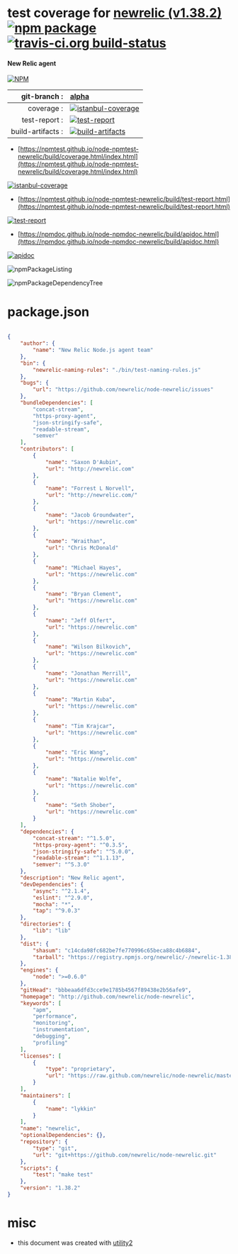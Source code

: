 # test coverage for  [newrelic (v1.38.2)](http://github.com/newrelic/node-newrelic)  [![npm package](https://img.shields.io/npm/v/npmtest-newrelic.svg?style=flat-square)](https://www.npmjs.org/package/npmtest-newrelic) [![travis-ci.org build-status](https://api.travis-ci.org/npmtest/node-npmtest-newrelic.svg)](https://travis-ci.org/npmtest/node-npmtest-newrelic)
#### New Relic agent

[![NPM](https://nodei.co/npm/newrelic.png?downloads=true&downloadRank=true&stars=true)](https://www.npmjs.com/package/newrelic)

| git-branch : | [alpha](https://github.com/npmtest/node-npmtest-newrelic/tree/alpha)|
|--:|:--|
| coverage : | [![istanbul-coverage](https://npmtest.github.io/node-npmtest-newrelic/build/coverage.badge.svg)](https://npmtest.github.io/node-npmtest-newrelic/build/coverage.html/index.html)|
| test-report : | [![test-report](https://npmtest.github.io/node-npmtest-newrelic/build/test-report.badge.svg)](https://npmtest.github.io/node-npmtest-newrelic/build/test-report.html)|
| build-artifacts : | [![build-artifacts](https://npmtest.github.io/node-npmtest-newrelic/glyphicons_144_folder_open.png)](https://github.com/npmtest/node-npmtest-newrelic/tree/gh-pages/build)|

- [https://npmtest.github.io/node-npmtest-newrelic/build/coverage.html/index.html](https://npmtest.github.io/node-npmtest-newrelic/build/coverage.html/index.html)

[![istanbul-coverage](https://npmtest.github.io/node-npmtest-newrelic/build/screenCapture.buildCi.browser.%252Ftmp%252Fbuild%252Fcoverage.lib.html.png)](https://npmtest.github.io/node-npmtest-newrelic/build/coverage.html/index.html)

- [https://npmtest.github.io/node-npmtest-newrelic/build/test-report.html](https://npmtest.github.io/node-npmtest-newrelic/build/test-report.html)

[![test-report](https://npmtest.github.io/node-npmtest-newrelic/build/screenCapture.buildCi.browser.%252Ftmp%252Fbuild%252Ftest-report.html.png)](https://npmtest.github.io/node-npmtest-newrelic/build/test-report.html)

- [https://npmdoc.github.io/node-npmdoc-newrelic/build/apidoc.html](https://npmdoc.github.io/node-npmdoc-newrelic/build/apidoc.html)

[![apidoc](https://npmdoc.github.io/node-npmdoc-newrelic/build/screenCapture.buildCi.browser.%252Ftmp%252Fbuild%252Fapidoc.html.png)](https://npmdoc.github.io/node-npmdoc-newrelic/build/apidoc.html)

![npmPackageListing](https://npmtest.github.io/node-npmtest-newrelic/build/screenCapture.npmPackageListing.svg)

![npmPackageDependencyTree](https://npmtest.github.io/node-npmtest-newrelic/build/screenCapture.npmPackageDependencyTree.svg)



# package.json

```json

{
    "author": {
        "name": "New Relic Node.js agent team"
    },
    "bin": {
        "newrelic-naming-rules": "./bin/test-naming-rules.js"
    },
    "bugs": {
        "url": "https://github.com/newrelic/node-newrelic/issues"
    },
    "bundleDependencies": [
        "concat-stream",
        "https-proxy-agent",
        "json-stringify-safe",
        "readable-stream",
        "semver"
    ],
    "contributors": [
        {
            "name": "Saxon D'Aubin",
            "url": "http://newrelic.com"
        },
        {
            "name": "Forrest L Norvell",
            "url": "http://newrelic.com/"
        },
        {
            "name": "Jacob Groundwater",
            "url": "https://newrelic.com"
        },
        {
            "name": "Wraithan",
            "url": "Chris McDonald"
        },
        {
            "name": "Michael Hayes",
            "url": "https://newrelic.com"
        },
        {
            "name": "Bryan Clement",
            "url": "https://newrelic.com"
        },
        {
            "name": "Jeff Olfert",
            "url": "https://newrelic.com"
        },
        {
            "name": "Wilson Bilkovich",
            "url": "https://newrelic.com"
        },
        {
            "name": "Jonathan Merrill",
            "url": "https://newrelic.com"
        },
        {
            "name": "Martin Kuba",
            "url": "https://newrelic.com"
        },
        {
            "name": "Tim Krajcar",
            "url": "https://newrelic.com"
        },
        {
            "name": "Eric Wang",
            "url": "https://newrelic.com"
        },
        {
            "name": "Natalie Wolfe",
            "url": "https://newrelic.com"
        },
        {
            "name": "Seth Shober",
            "url": "https://newrelic.com"
        }
    ],
    "dependencies": {
        "concat-stream": "^1.5.0",
        "https-proxy-agent": "^0.3.5",
        "json-stringify-safe": "^5.0.0",
        "readable-stream": "^1.1.13",
        "semver": "^5.3.0"
    },
    "description": "New Relic agent",
    "devDependencies": {
        "async": "^2.1.4",
        "eslint": "^2.9.0",
        "mocha": "*",
        "tap": "^9.0.3"
    },
    "directories": {
        "lib": "lib"
    },
    "dist": {
        "shasum": "c14cda98fc682be7fe770996c65beca88c4b6884",
        "tarball": "https://registry.npmjs.org/newrelic/-/newrelic-1.38.2.tgz"
    },
    "engines": {
        "node": ">=0.6.0"
    },
    "gitHead": "bbbeaa6dfd3cce9e1785b4567f89438e2b56afe9",
    "homepage": "http://github.com/newrelic/node-newrelic",
    "keywords": [
        "apm",
        "performance",
        "monitoring",
        "instrumentation",
        "debugging",
        "profiling"
    ],
    "licenses": [
        {
            "type": "proprietary",
            "url": "https://raw.github.com/newrelic/node-newrelic/master/LICENSE"
        }
    ],
    "maintainers": [
        {
            "name": "lykkin"
        }
    ],
    "name": "newrelic",
    "optionalDependencies": {},
    "repository": {
        "type": "git",
        "url": "git+https://github.com/newrelic/node-newrelic.git"
    },
    "scripts": {
        "test": "make test"
    },
    "version": "1.38.2"
}
```



# misc
- this document was created with [utility2](https://github.com/kaizhu256/node-utility2)
